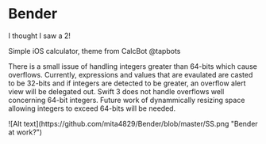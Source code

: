 # Bender
<p>I thought I saw a 2!</p>
<p>Simple iOS calculator, theme from CalcBot @tapbots </p>
<p>There is a small issue of handling integers greater than 64-bits which cause overflows. Currently, expressions and values that are evaulated are casted to be 32-bits and if integers are detected to be greater, an overflow alert view will be delegated out. Swift 3 does not handle overflows well concerning 64-bit integers. Future work of dynammically resizing space allowing integers to exceed 64-bits will be needed. </p>
![Alt text](https://github.com/mita4829/Bender/blob/master/SS.png "Bender at work?")
